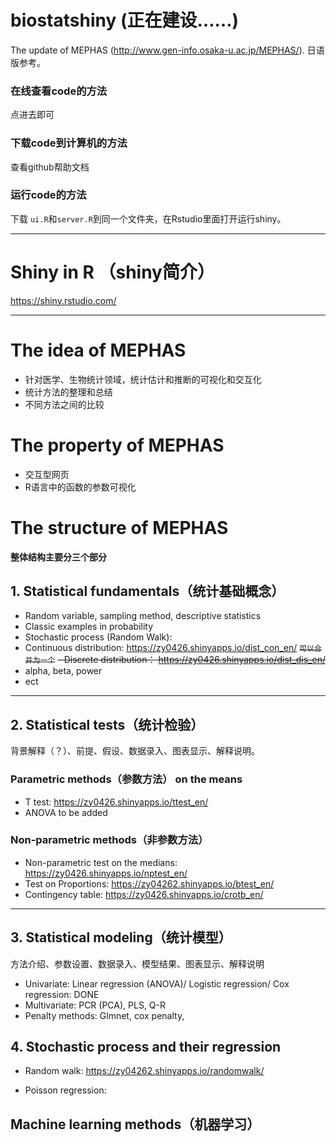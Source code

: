 # biostatshiny (正在建设……)
The update of MEPHAS (http://www.gen-info.osaka-u.ac.jp/MEPHAS/). 日语版参考。

### 在线查看code的方法
点进去即可

### 下载code到计算机的方法
查看github帮助文档

### 运行code的方法
下载 `ui.R`和`server.R`到同一个文件夹，在Rstudio里面打开运行shiny。

-------

# Shiny in R （shiny简介）
https://shiny.rstudio.com/

-------
# The idea of MEPHAS

- 针对医学、生物统计领域，统计估计和推断的可视化和交互化
- 统计方法的整理和总结
- 不同方法之间的比较

# The property of MEPHAS

- 交互型网页
- R语言中的函数的参数可视化

# The structure of MEPHAS

**整体结构主要分三个部分**

## 1. Statistical fundamentals（统计基础概念）

- Random variable, sampling method, descriptive statistics
- Classic examples in probability
- Stochastic process (Random Walk): 
- Continuous distribution: https://zy0426.shinyapps.io/dist_con_en/ ~~`可以合并为一个`~~
~~- Discrete distribution： https://zy0426.shinyapps.io/dist_dis_en/~~
- alpha, beta, power
- ect

-------
## 2. Statistical tests（统计检验）

背景解释（？）、前提、假设、数据录入、图表显示、解释说明。

### Parametric methods（参数方法） on the means

- T test: https://zy0426.shinyapps.io/ttest_en/ 
- ANOVA to be added

### Non-parametric methods（非参数方法）

- Non-parametric test on the medians:  https://zy0426.shinyapps.io/nptest_en/ 
- Test on Proportions: https://zy04262.shinyapps.io/btest_en/
- Contingency table: https://zy0426.shinyapps.io/crotb_en/

-------
## 3. Statistical modeling（统计模型）

方法介绍、参数设置、数据录入、模型结果、图表显示、解释说明

- Univariate: Linear regression (ANOVA)/ Logistic regression/ Cox regression: DONE
- Multivariate: PCR (PCA), PLS, Q-R
- Penalty methods: Glmnet, cox penalty, 

## 4. Stochastic process and their regression

- Random walk: https://zy04262.shinyapps.io/randomwalk/

- Poisson regression: 


## Machine learning methods（机器学习）
